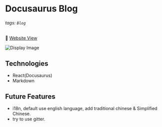 # Docusaurus Blog

###### tags: `Blog`

🔗 [Website View](https://pitt-wu-blog.vercel.app/)

![Display Image](https://i.imgur.com/g3maWBt.png)

## Technologies

- React(Docusaurus)
- Markdown

## Future Features

- i18n, default use english language, add traditional chinese & Simplified Chinese.
- try to use gitter.
